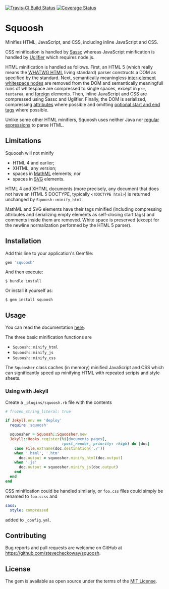 [![Travis-CI Build
Status](https://travis-ci.org/stevecheckoway/squoosh.svg)](https://travis-ci.org/stevecheckoway/squoosh)
[![Coverage
Status](https://coveralls.io/repos/github/stevecheckoway/squoosh/badge.svg?branch=master)](https://coveralls.io/github/stevecheckoway/squoosh?branch=master)

# Squoosh

Minifies HTML, JavaScript, and CSS, including inline JavaScript and CSS.

CSS minification is handled by [Sassc](http://www.rubydoc.info/gems/sassc)
whereas JavaScript minification is handled by
[Uglifier](http://www.rubydoc.info/gems/uglifier) which requires node.js.

HTML minification is handled as follows. First, an HTML 5 (which really means
the [WHATWG HTML](https://html.spec.whatwg.org/multipage/) living standard)
parser constructs a DOM as specified by the standard. Next, semantically
meaningless [inter-element whitespace
nodes](https://html.spec.whatwg.org/multipage/dom.html#inter-element-whitespace)
are removed from the DOM and semantically meaningfull runs of whitespace are
compressed to single spaces, except in `pre`, `textarea`, and
[foreign](https://html.spec.whatwg.org/multipage/syntax.html#elements-2) elements.
Then, inline JavaScript and CSS are compressed using Sassc and Uglifier.
Finally, the DOM is serialized, compressing
[attributes](https://html.spec.whatwg.org/multipage/syntax.html#attributes-2)
where possible and omitting [optional start and end
tags](https://html.spec.whatwg.org/multipage/syntax.html#optional-tags) where
possible.

Unlike some other HTML minifiers, Squoosh uses neither Java nor [regular
expressions](http://stackoverflow.com/a/1732454) to parse HTML.

## Limitations
Squoosh will not minify

- HTML 4 and earlier;
- XHTML, any version;
- spaces in [MathML](https://www.w3.org/TR/MathML3/) elements; nor
- spaces in [SVG](https://www.w3.org/TR/SVG11/) elements.

HTML 4 and XHTML documents (more precisely, any document that does not have an
HTML 5 DOCTYPE, typically `<!DOCTYPE html>`) is returned unchanged by
`Squoosh::minify_html`.

MathML and SVG elements have their tags minified (including compressing
attributes and serializing empty elements as self-closing start tags) and
comments inside them are removed. White space is preserved (except for the
newline normalization performed by the HTML 5 parser).

## Installation

Add this line to your application's Gemfile:

```ruby
gem 'squoosh'
```

And then execute:

    $ bundle install

Or install it yourself as:

    $ gem install squoosh

## Usage

You can read the documentation
[here](https://www.rubydoc.info/gems/squoosh/).

The three basic minification functions are

- `Squoosh::minify_html`
- `Squoosh::minify_js`
- `Squoosh::minify_css`

The `Squoosher` class caches (in memory) minified JavaScript and CSS which can
significantly speed up minifying HTML with repeated scripts and style sheets.

### Using with Jekyll

Create a `_plugins/squoosh.rb` file with the contents

```ruby
# frozen_string_literal: true

if Jekyll.env == 'deploy'
  require 'squoosh'

  squoosher = Squoosh::Squoosher.new
  Jekyll::Hooks.register(%i[documents pages],
                         :post_render, priority: :high) do |doc|
    case File.extname(doc.destination('./'))
    when '.html', '.htm'
      doc.output = squoosher.minify_html(doc.output)
    when '.js'
      doc.output = squoosher.minify_js(doc.output)
    end
  end
end
```

CSS minification could be handled similarly, or `foo.css` files could simply
be renamed to `foo.scss` and 

```yaml
sass:
  style: compressed
```

added to `_config.yml`.

## Contributing

Bug reports and pull requests are welcome on GitHub at
https://github.com/stevecheckoway/squoosh.


## License

The gem is available as open source under the terms of the [MIT
License](http://opensource.org/licenses/MIT).

